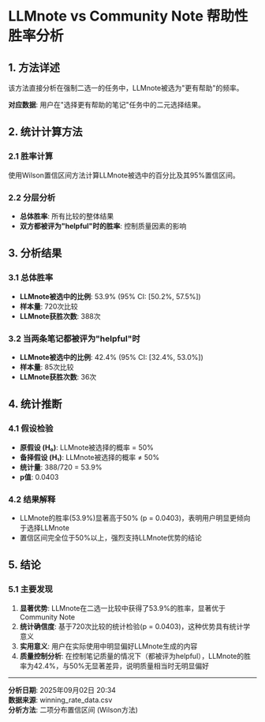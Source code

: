 # LLMnote vs Community Note 帮助性胜率分析

## 1. 方法详述

该方法直接分析在强制二选一的任务中，LLMnote被选为"更有帮助"的频率。

**对应数据**: 用户在"选择更有帮助的笔记"任务中的二元选择结果。

## 2. 统计计算方法

### 2.1 胜率计算
使用Wilson置信区间方法计算LLMnote被选中的百分比及其95%置信区间。

### 2.2 分层分析
- **总体胜率**: 所有比较的整体结果
- **双方都被评为"helpful"时的胜率**: 控制质量因素的影响

## 3. 分析结果

### 3.1 总体胜率
- **LLMnote被选中的比例**: 53.9% (95% CI: [50.2%, 57.5%])
- **样本量**: 720次比较
- **LLMnote获胜次数**: 388次

### 3.2 当两条笔记都被评为"helpful"时
- **LLMnote被选中的比例**: 42.4% (95% CI: [32.4%, 53.0%])
- **样本量**: 85次比较
- **LLMnote获胜次数**: 36次

## 4. 统计推断

### 4.1 假设检验
- **原假设 (H₀)**: LLMnote被选择的概率 = 50%
- **备择假设 (H₁)**: LLMnote被选择的概率 ≠ 50%
- **统计量**: 388/720 = 53.9%
- **p值**: 0.0403

### 4.2 结果解释
- LLMnote的胜率(53.9%)显著高于50% (p = 0.0403)，表明用户明显更倾向于选择LLMnote
- 置信区间完全位于50%以上，强烈支持LLMnote优势的结论

## 5. 结论

### 5.1 主要发现
1. **显著优势**: LLMnote在二选一比较中获得了53.9%的胜率，显著优于Community Note
2. **统计确信度**: 基于720次比较的统计检验(p = 0.0403)，这种优势具有统计学意义
3. **实用意义**: 用户在实际使用中明显偏好LLMnote生成的内容
4. **质量控制分析**: 在控制笔记质量的情况下（都被评为helpful），LLMnote的胜率为42.4%，与50%无显著差异，说明质量相当时无明显偏好

---

**分析日期**: 2025年09月02日 20:34  
**数据来源**: winning_rate_data.csv  
**分析方法**: 二项分布置信区间 (Wilson方法)
